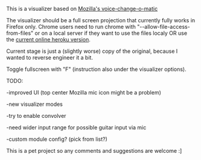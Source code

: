 This is a visualizer based on [Mozilla's voice-change-o-matic](http://mdn.github.io/voice-change-o-matic/)

The visualizer should be a full screen projection that currently fully works in Firefox only.
Chrome users need to run chrome with "--allow-file-access-from-files" or on a local server if they want to use the files localy OR use the [current online heroku version](https://murmuring-sands-4938.herokuapp.com/).

Current stage is just a (slightly worse) copy of the original, because I wanted to reverse engineer it a bit.

Toggle fullscreen with "F" (instruction also under the visualizer options).

TODO:

-improved UI (top center Mozilla mic icon might be a problem)

-new visualizer modes

-try to enable convolver

-need wider input range for possible guitar input via mic

-custom module config? (pick from list?)

This is a pet project so any comments and suggestions are welcome :]
